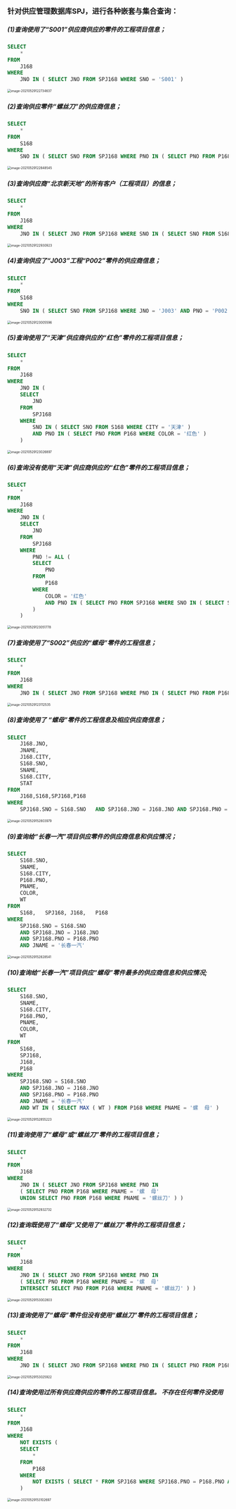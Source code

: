 

### 针对供应管理数据库SPJ，进行各种嵌套与集合查询：

##### (1)查询使用了“S001”供应商供应的零件的工程项目信息；
```sql
SELECT
	* 
FROM
	J168 
WHERE
	JNO IN ( SELECT JNO FROM SPJ168 WHERE SNO = 'S001' ) 
```
<img src="嵌套与集合查询/image-20210529122734637.png" alt="image-20210529122734637" style="zoom:50%;" />

##### (2)查询供应零件“螺丝刀”的供应商信息；

```sql
SELECT
	* 
FROM
	S168 
WHERE
	SNO IN ( SELECT SNO FROM SPJ168 WHERE PNO IN ( SELECT PNO FROM P168 WHERE PNAME = '螺丝刀' ) )
```

<img src="嵌套与集合查询/image-20210529122848545.png" alt="image-20210529122848545" style="zoom:50%;" />

##### (3)查询供应商“北京新天地”的所有客户（工程项目）的信息；

```sql 
SELECT
	* 
FROM
	J168 
WHERE
	JNO IN ( SELECT JNO FROM SPJ168 WHERE SNO IN ( SELECT SNO FROM S168 WHERE SNAME = '北京新天地' ) )
```

<img src="嵌套与集合查询/image-20210529122930923.png" alt="image-20210529122930923" style="zoom:50%;" />

##### (4)查询供应了“J003”工程“P002”零件的供应商信息；

```sql 
SELECT
	* 
FROM
	S168 
WHERE
	SNO IN ( SELECT SNO FROM SPJ168 WHERE JNO = 'J003' AND PNO = 'P002' )
```

<img src="嵌套与集合查询/image-20210529123005596.png" alt="image-20210529123005596" style="zoom:50%;" />

##### (5)查询使用了“天津”供应商供应的“红色”零件的工程项目信息；

```sql  
SELECT
	* 
FROM
	J168 
WHERE
	JNO IN (
	SELECT
		JNO 
	FROM
		SPJ168 
	WHERE
		SNO IN ( SELECT SNO FROM S168 WHERE CITY = '天津' ) 
		AND PNO IN ( SELECT PNO FROM P168 WHERE COLOR = '红色' ) 
	)
```

<img src="嵌套与集合查询/image-20210529123026897.png" alt="image-20210529123026897" style="zoom:50%;" />

##### (6)查询没有使用“天津”供应商供应的“红色”零件的工程项目信息；

```sql 
SELECT
	* 
FROM
	J168 
WHERE
	JNO IN (
	SELECT
		JNO 
	FROM
		SPJ168 
	WHERE
		PNO != ALL (
		SELECT
			PNO 
		FROM
			P168 
		WHERE
			COLOR = '红色' 
			AND PNO IN ( SELECT PNO FROM SPJ168 WHERE SNO IN ( SELECT SNO FROM S168 WHERE CITY = '天津' ) ) 
		) 
	)
```

<img src="嵌套与集合查询/image-20210529123051778.png" alt="image-20210529123051778" style="zoom:50%;" />

##### (7)查询使用了“S002”供应的“螺母”零件的工程信息；

```sql  
SELECT
	* 
FROM
	J168 
WHERE
	JNO IN ( SELECT JNO FROM SPJ168 WHERE PNO IN ( SELECT PNO FROM P168 WHERE PNAME = '螺  母' ) AND SNO = 'S002' )
```

<img src="嵌套与集合查询/image-20210529123112535.png" alt="image-20210529123112535" style="zoom:50%;" />

##### (8)查询使用了 “螺母”零件的工程信息及相应供应商信息；
```sql 
SELECT
	J168.JNO,
	JNAME,
	J168.CITY,
	S168.SNO,
	SNAME,
	S168.CITY,
	STAT 	
FROM
	J168,S168,SPJ168,P168
WHERE
	SPJ168.SNO = S168.SNO	AND SPJ168.JNO = J168.JNO AND SPJ168.PNO = P168.PNO AND PNAME = '螺  母' 
```

<img src="嵌套与集合查询/image-20210529152803979.png" alt="image-20210529152803979" style="zoom:50%;" />

##### (9)查询给“长春一汽”项目供应零件的供应商信息和供应情况；
```sql 
SELECT
	S168.SNO,
	SNAME,
	S168.CITY,
	P168.PNO,
	PNAME,
	COLOR,
	WT 
FROM
	S168,	SPJ168,	J168,	P168 
WHERE
	SPJ168.SNO = S168.SNO 
	AND SPJ168.JNO = J168.JNO 
	AND SPJ168.PNO = P168.PNO 
	AND JNAME = '长春一汽'
```

<img src="嵌套与集合查询/image-20210529152828541.png" alt="image-20210529152828541" style="zoom:50%;" />

##### (10)查询给“长春一汽”项目供应“螺母”零件最多的供应商信息和供应情况;

```sql 
SELECT
	S168.SNO,
	SNAME,
	S168.CITY,
	P168.PNO,
	PNAME,
	COLOR,
	WT 
FROM
	S168,
	SPJ168,
	J168,
	P168 
WHERE
	SPJ168.SNO = S168.SNO 
	AND SPJ168.JNO = J168.JNO 
	AND SPJ168.PNO = P168.PNO 
	AND JNAME = '长春一汽' 
	AND WT IN ( SELECT MAX ( WT ) FROM P168 WHERE PNAME = '螺  母' )
```

<img src="嵌套与集合查询/image-20210529152855223.png" alt="image-20210529152855223" style="zoom:50%;" />

##### (11)查询使用了“螺母”或“螺丝刀”零件的工程项目信息；

```sql 
SELECT
	* 
FROM
	J168 
WHERE
	JNO IN ( SELECT JNO FROM SPJ168 WHERE PNO IN 
	( SELECT PNO FROM P168 WHERE PNAME = '螺  母' 
	UNION SELECT PNO FROM P168 WHERE PNAME = '螺丝刀' ) )
```

<img src="嵌套与集合查询/image-20210529152932732.png" alt="image-20210529152932732" style="zoom:50%;" />

##### (12)查询既使用了“螺母”又使用了“螺丝刀”零件的工程项目信息；

```sql  
SELECT
	* 
FROM
	J168 
WHERE
	JNO IN ( SELECT JNO FROM SPJ168 WHERE PNO IN 
	( SELECT PNO FROM P168 WHERE PNAME = '螺  母' 
	INTERSECT SELECT PNO FROM P168 WHERE PNAME = '螺丝刀' ) )
```

<img src="嵌套与集合查询/image-20210529153002803.png" alt="image-20210529153002803" style="zoom:50%;" />

##### (13)查询使用了“螺母”零件但没有使用“螺丝刀”零件的工程项目信息；

```sql 
SELECT
	* 
FROM
	J168 
WHERE
	JNO IN ( SELECT JNO FROM SPJ168 WHERE PNO IN ( SELECT PNO FROM P168 WHERE PNAME = '螺  母' EXCEPT SELECT PNO FROM P168 WHERE PNAME = '螺丝刀' ) )
```

<img src="嵌套与集合查询/image-20210529153025922.png" alt="image-20210529153025922" style="zoom:50%;" />

##### (14)查询使用过所有供应商供应的零件的工程项目信息。 不存在任何零件没使用
```sql  
SELECT
	* 
FROM
	J168 
WHERE
	NOT EXISTS (
	SELECT
		* 
	FROM
		P168 
	WHERE
		NOT EXISTS ( SELECT * FROM SPJ168 WHERE SPJ168.PNO = P168.PNO AND SPJ168.JNO = J168.JNO ) 
	)
```

<img src="嵌套与集合查询/image-20210529153102697.png" alt="image-20210529153102697" style="zoom:50%;" />




